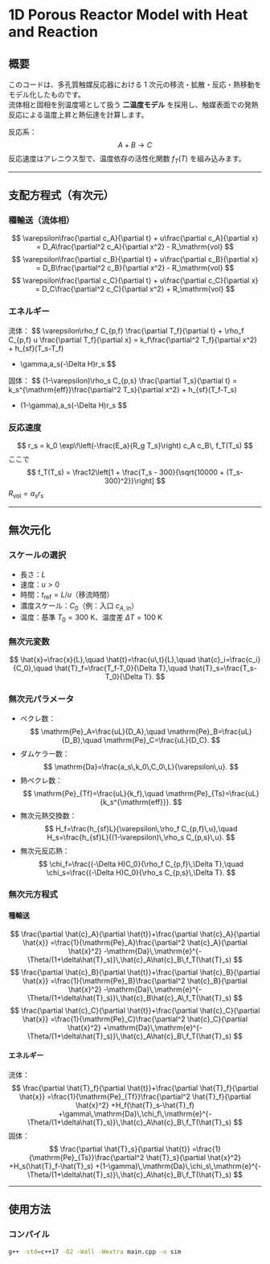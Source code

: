 # 1D Porous Reactor Model with Heat and Reaction

## 概要
このコードは、多孔質触媒反応器における 1 次元の移流・拡散・反応・熱移動をモデル化したものです。  
流体相と固相を別温度場として扱う **二温度モデル** を採用し、触媒表面での発熱反応による温度上昇と熱伝達を計算します。

反応系：
$$
A + B \longrightarrow C
$$
反応速度はアレニウス型で、温度依存の活性化関数 $f_T(T)$ を組み込みます。

---

## 支配方程式（有次元）

### 種輸送（流体相）
$$
\varepsilon\frac{\partial c_A}{\partial t} + u\frac{\partial c_A}{\partial x}
= D_A\frac{\partial^2 c_A}{\partial x^2} - R_\mathrm{vol}
$$
$$
\varepsilon\frac{\partial c_B}{\partial t} + u\frac{\partial c_B}{\partial x}
= D_B\frac{\partial^2 c_B}{\partial x^2} - R_\mathrm{vol}
$$
$$
\varepsilon\frac{\partial c_C}{\partial t} + u\frac{\partial c_C}{\partial x}
= D_C\frac{\partial^2 c_C}{\partial x^2} + R_\mathrm{vol}
$$

### エネルギー
流体：
$$
\varepsilon\rho_f C_{p,f} \frac{\partial T_f}{\partial t} + \rho_f C_{p,f} u \frac{\partial T_f}{\partial x}
= k_f\frac{\partial^2 T_f}{\partial x^2} + h_{sf}(T_s-T_f)
+ \gamma\,a_s(-\Delta H)r_s
$$

固体：
$$
(1-\varepsilon)\rho_s C_{p,s} \frac{\partial T_s}{\partial t}
= k_s^{\mathrm{eff}}\frac{\partial^2 T_s}{\partial x^2} + h_{sf}(T_f-T_s)
+ (1-\gamma)\,a_s(-\Delta H)r_s
$$

### 反応速度
$$
r_s = k_0 \exp\!\left(-\frac{E_a}{R_g T_s}\right) c_A c_B\, f_T(T_s)
$$
ここで
$$
f_T(T_s) = \frac12\left[1 + \frac{T_s - 300}{\sqrt{10000 + (T_s-300)^2}}\right]
$$
$R_\mathrm{vol} = a_s r_s$

---

## 無次元化

### スケールの選択
- 長さ：$L$
- 速度：$u>0$
- 時間：$t_\mathrm{ref}=L/u$（移流時間）
- 濃度スケール：$C_0$（例：入口 $c_{A,\mathrm{in}}$）
- 温度：基準 $T_0=300\ \mathrm{K}$、温度差 $\Delta T=100\ \mathrm{K}$

### 無次元変数
$$
\hat{x}=\frac{x}{L},\quad
\hat{t}=\frac{u\,t}{L},\quad
\hat{c}_i=\frac{c_i}{C_0},\quad
\hat{T}_f=\frac{T_f-T_0}{\Delta T},\quad
\hat{T}_s=\frac{T_s-T_0}{\Delta T}.
$$

### 無次元パラメータ
- ペクレ数：
$$
\mathrm{Pe}_A=\frac{uL}{D_A},\quad
\mathrm{Pe}_B=\frac{uL}{D_B},\quad
\mathrm{Pe}_C=\frac{uL}{D_C}.
$$
- ダムケラー数：
$$
\mathrm{Da}=\frac{a_s\,k_0\,C_0\,L}{\varepsilon\,u}.
$$
- 熱ペクレ数：
$$
\mathrm{Pe}_{Tf}=\frac{uL}{k_f},\quad
\mathrm{Pe}_{Ts}=\frac{uL}{k_s^{\mathrm{eff}}}.
$$
- 無次元熱交換数：
$$
H_f=\frac{h_{sf}L}{\varepsilon\,\rho_f C_{p,f}\,u},\quad
H_s=\frac{h_{sf}L}{(1-\varepsilon)\,\rho_s C_{p,s}\,u}.
$$
- 無次元反応熱：
$$
\chi_f=\frac{(-\Delta H)C_0}{\rho_f C_{p,f}\,\Delta T},\quad
\chi_s=\frac{(-\Delta H)C_0}{\rho_s C_{p,s}\,\Delta T}.
$$

### 無次元方程式
#### 種輸送
$$
\frac{\partial \hat{c}_A}{\partial \hat{t}}+\frac{\partial \hat{c}_A}{\partial \hat{x}}
=\frac{1}{\mathrm{Pe}_A}\frac{\partial^2 \hat{c}_A}{\partial \hat{x}^2}
-\mathrm{Da}\,\mathrm{e}^{-\Theta/(1+\delta\hat{T}_s)}\,\hat{c}_A\hat{c}_B\,f_T(\hat{T}_s)
$$
$$
\frac{\partial \hat{c}_B}{\partial \hat{t}}+\frac{\partial \hat{c}_B}{\partial \hat{x}}
=\frac{1}{\mathrm{Pe}_B}\frac{\partial^2 \hat{c}_B}{\partial \hat{x}^2}
-\mathrm{Da}\,\mathrm{e}^{-\Theta/(1+\delta\hat{T}_s)}\,\hat{c}_B\hat{c}_A\,f_T(\hat{T}_s)
$$
$$
\frac{\partial \hat{c}_C}{\partial \hat{t}}+\frac{\partial \hat{c}_C}{\partial \hat{x}}
=\frac{1}{\mathrm{Pe}_C}\frac{\partial^2 \hat{c}_C}{\partial \hat{x}^2}
+\mathrm{Da}\,\mathrm{e}^{-\Theta/(1+\delta\hat{T}_s)}\,\hat{c}_A\hat{c}_B\,f_T(\hat{T}_s)
$$

#### エネルギー
流体：
$$
\frac{\partial \hat{T}_f}{\partial \hat{t}}+\frac{\partial \hat{T}_f}{\partial \hat{x}}
=\frac{1}{\mathrm{Pe}_{Tf}}\frac{\partial^2 \hat{T}_f}{\partial \hat{x}^2}
+H_f(\hat{T}_s-\hat{T}_f)
+\gamma\,\mathrm{Da}\,\chi_f\,\mathrm{e}^{-\Theta/(1+\delta\hat{T}_s)}\,\hat{c}_A\hat{c}_B\,f_T(\hat{T}_s)
$$
固体：
$$
\frac{\partial \hat{T}_s}{\partial \hat{t}}
=\frac{1}{\mathrm{Pe}_{Ts}}\frac{\partial^2 \hat{T}_s}{\partial \hat{x}^2}
+H_s(\hat{T}_f-\hat{T}_s)
+(1-\gamma)\,\mathrm{Da}\,\chi_s\,\mathrm{e}^{-\Theta/(1+\delta\hat{T}_s)}\,\hat{c}_A\hat{c}_B\,f_T(\hat{T}_s)
$$

---

## 使用方法

### コンパイル
```bash
g++ -std=c++17 -O2 -Wall -Wextra main.cpp -o sim
